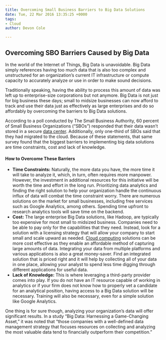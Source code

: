 ```yaml
---
title: Overcoming Small Business Barriers to Big Data Solutions
date: Tue, 22 Mar 2016 13:35:25 +0000
tags:
- Cloud
author: Devon Cole

---
```

## Overcoming SBO Barriers Caused by Big Data

In the world of the Internet of Things, Big Data is unavoidable. Big Data simply references having too much data that is also too complex and unstructured for an organization’s current IT infrastructure or compute capacity to accurately analyze or use in order to make sound decisions.

Traditionally speaking, having the ability to process this amount of data was left up to enterprise-size corporations but not anymore. Big Data is not just for big business these days; small to midsize businesses can now afford to track and use their data just as effectively as large enterprises and do so affordably by overcoming the barriers to Big Data solutions.

According to a poll conducted by The Small Business Authority, 60 percent of Small Business Organizations (“SBOs”) responded that their data wasn’t stored in a secure [data center](https://www.expedient.com/the-data-centers/). Additionally, only one-third of SBOs said that they had migrated to the cloud. Because of these statements, that same survey found that the biggest barriers to implementing big data solutions are time constraints, cost and lack of knowledge.

#### How to Overcome These Barriers

* **Time Constraints:** Naturally, the more data you have, the more time it will take to analyze it, which, in turn, often requires more manpower. However, the investment in additional resources for this initiative will be worth the time and effort in the long run. Prioritizing data analytics and finding the right solution to help your organization handle the continuous influx of data will combat the time constraint worry. There are numerous solutions on the market for small businesses, including free services such as Google Analytics, among others. Spending time upfront to research analytics tools will save time on the backend.
* **Cost:** The large enterprise Big Data solutions, like Hadoop, are typically too expensive for most small to midsized business. Companies need to be able to pay only for the capabilities that they need. Instead, look for a solution with a licensing strategy that will allow your company to start small and scale upward as needed. [Cloud computing](https://www.expedient.com/cloud-computing/) solutions can be more cost effective as they enable an affordable method of capturing large amounts of data. Integrating your data from multiple platforms and various applications is also a great money-saver. Find an integrated solution that is priced right and it will help by collecting all of your data in one place, allowing your analyst to spend less time digging through different applications for useful data.
* **Lack of Knowledge:** This is where leveraging a third-party provider comes into play. If you do not have an IT resource capable of working in analytics or if your firm does not know how to properly vet a candidate for an analytical position, having access to a Big Data solution will be necessary. Training will also be necessary, even for a simple solution like Google Analytics.

One thing is for sure though, analyzing your organization’s data will offer significant results. In a study “Big Data: Harnessing a Game-Changing Asset,” it was noted that “those companies with a well-defined data management strategy that focuses resources on collecting and analyzing the most valuable data tend to financially outperform their competition.”